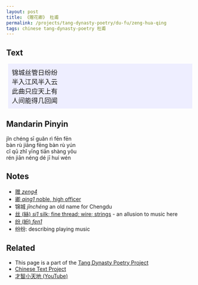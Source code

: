 ```yaml
---
layout: post
title: 《赠花卿》 杜甫
permalink: /projects/tang-dynasty-poetry/du-fu/zeng-hua-qing
tags: chinese tang-dynasty-poetry 杜甫
---
```


## Text

<div class="chinese-poem" style="font-size: 1.25em; background-color: #eef; padding: 10px; margin: 5px;">
锦城丝管日纷纷<br />
半入江风半入云<br />
此曲只应天上有<br />
人间能得几回闻
</div>

## Mandarin Pinyin

jǐn chéng sī guǎn rì fēn fēn<br />
bàn rù jiāng fēng bàn rù yún<br />
cǐ qū zhǐ yīng tiān shàng yǒu<br/>
rén jiān néng dé jī huí wén<br />

## Notes

* [赠 *zeng4*](https://ctext.org/dictionary.pl?if=en&char=赠)
* [卿 *qing1* noble, high officer](https://ctext.org/dictionary.pl?if=en&char=%E5%8D%BF)
* 锦城 *jǐnchéng* an old name for Chengdu
* [丝 (絲) *si1* silk; fine thread; wire; strings](https://ctext.org/dictionary.pl?if=en&char=絲) - an allusion to music here
* [纷 (紛) *fen1*](https://ctext.org/dictionary.pl?if=en&char=%E7%BA%B7)
* 纷纷: describing playing music

## Related

* This page is a part of the [Tang Dynasty Poetry Project](/projects/tang-dynasty-poetry-project)
* [Chinese Text Project](https://ctext.org/)
* [才智小天地 (YouTube)](https://youtu.be/Tp-dkBdipoc)
